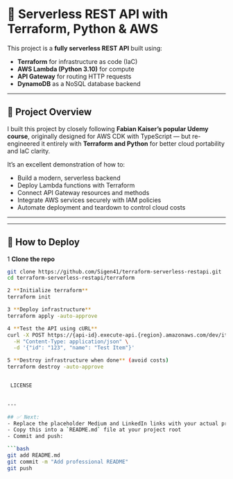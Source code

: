 # 🚀 Serverless REST API with Terraform, Python & AWS

This project is a **fully serverless REST API** built using:
- **Terraform** for infrastructure as code (IaC)
- **AWS Lambda (Python 3.10)** for compute
- **API Gateway** for routing HTTP requests
- **DynamoDB** as a NoSQL database backend

---

## 📌 Project Overview

I built this project by closely following **Fabian Kaiser’s popular Udemy course**, originally designed for AWS CDK with TypeScript — but re-engineered it entirely with **Terraform and Python** for better cloud portability and IaC clarity.

It’s an excellent demonstration of how to:
- Build a modern, serverless backend
- Deploy Lambda functions with Terraform
- Connect API Gateway resources and methods
- Integrate AWS services securely with IAM policies
- Automate deployment and teardown to control cloud costs

---


---

## 🔧 How to Deploy

1️ **Clone the repo**

```bash
git clone https://github.com/Sigen41/terraform-serverless-restapi.git
cd terraform-serverless-restapi/terraform

2 **Initialize terraform**
terraform init

3 **Deploy infrastructure**
terraform apply -auto-approve

4 **Test the API using cURL**
curl -X POST https://{api-id}.execute-api.{region}.amazonaws.com/dev/items \
  -H "Content-Type: application/json" \
  -d '{"id": "123", "name": "Test Item"}'

5 **Destroy infrastructure when done** (avoid costs)
terraform destroy -auto-approve


 LICENSE

 
---

## ✅ Next:
- Replace the placeholder Medium and LinkedIn links with your actual profile URLs
- Copy this into a `README.md` file at your project root
- Commit and push:

```bash
git add README.md
git commit -m "Add professional README"
git push


